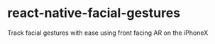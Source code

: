 # react-native-facial-gestures
Track facial gestures with ease using front facing AR on the iPhoneX
